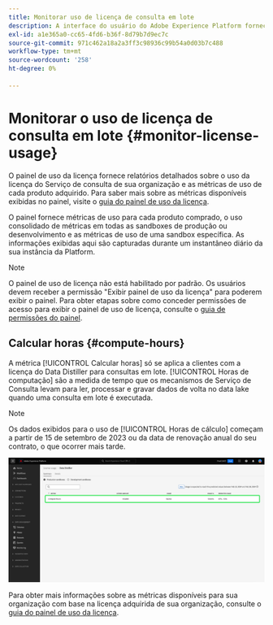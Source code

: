 ```yaml
---
title: Monitorar uso de licença de consulta em lote
description: A interface do usuário do Adobe Experience Platform fornece um painel por meio do qual você pode visualizar informações importantes sobre o uso da licença do Data Distiller da sua organização.
exl-id: a1e365a0-cc65-4fd6-b36f-8d79b7d9ec7c
source-git-commit: 971c462a18a2a3ff3c98936c99b54a0d03b7c488
workflow-type: tm+mt
source-wordcount: '258'
ht-degree: 0%

---
```


# Monitorar o uso de licença de consulta em lote {#monitor-license-usage}

O painel de uso da licença fornece relatórios detalhados sobre o uso da licença do Serviço de consulta de sua organização e as métricas de uso de cada produto adquirido. Para saber mais sobre as métricas disponíveis exibidas no painel, visite o [guia do painel de uso da licença](../../dashboards/guides/license-usage.md#available-metrics).

O painel fornece métricas de uso para cada produto comprado, o uso consolidado de métricas em todas as sandboxes de produção ou desenvolvimento e as métricas de uso de uma sandbox específica. As informações exibidas aqui são capturadas durante um instantâneo diário da sua instância da Platform.

>[!NOTE]
>
>O painel de uso de licença não está habilitado por padrão. Os usuários devem receber a permissão &quot;Exibir painel de uso da licença&quot; para poderem exibir o painel. Para obter etapas sobre como conceder permissões de acesso para exibir o painel de uso de licença, consulte o [guia de permissões do painel](../../dashboards/permissions.md).

## Calcular horas {#compute-hours}

A métrica [!UICONTROL Calcular horas] só se aplica a clientes com a licença do Data Distiller para consultas em lote. [!UICONTROL Horas de computação] são a medida de tempo que os mecanismos de Serviço de Consulta levam para ler, processar e gravar dados de volta no data lake quando uma consulta em lote é executada.

>[!NOTE]
>
>Os dados exibidos para o uso de [!UICONTROL Horas de cálculo] começam a partir de 15 de setembro de 2023 ou da data de renovação anual do seu contrato, o que ocorrer mais tarde.

![O painel de uso de licença com a métrica de horas de computação realçada.](../images/data-distiller/compute-hours.png)

Para obter mais informações sobre as métricas disponíveis para sua organização com base na licença adquirida de sua organização, consulte o [guia do painel de uso da licença](../../dashboards/guides/license-usage.md).
